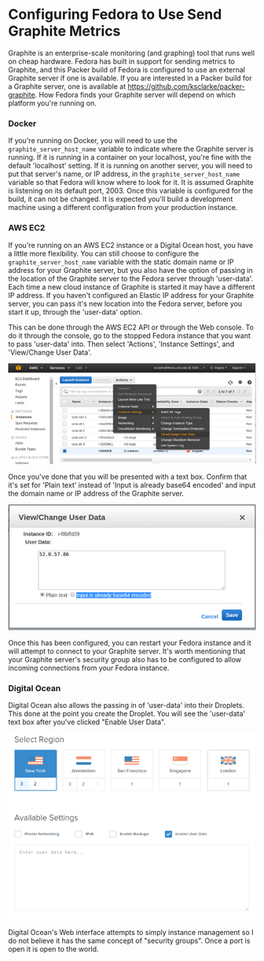 # Configuring Fedora to Use Send Graphite Metrics

Graphite is an enterprise-scale monitoring (and graphing) tool that runs well on cheap hardware. Fedora has built in support for sending metrics to Graphite, and this Packer build of Fedora is configured to use an external Graphite server if one is available. If you are interested in a Packer build for a Graphite server, one is available at https://github.com/ksclarke/packer-graphite.   How Fedora finds your Graphite server will depend on which platform you're running on.

### Docker

If you're running on Docker, you will need to use the `graphite_server_host_name` variable to indicate where the Graphite server is running.  If it is running in a container on your localhost, you're fine with the default 'localhost' setting.  If it is running on another server, you will need to put that server's name, or IP address, in the `graphite_server_host_name` variable so that Fedora will know where to look for it.  It is assumed Graphite is listening on its default port, 2003. Once this variable is configured for the build, it can not be changed.  It is expected you'll build a development machine using a different configuration from your production instance.

### AWS EC2

If you're running on an AWS EC2 instance or a Digital Ocean host, you have a little more flexibility.  You can still choose to configure the `graphite_server_host_name` variable with the static domain name or IP address for your Graphite server, but you also have the option of passing in the location of the Graphite server to the Fedora server through 'user-data'. Each time a new cloud instance of Graphite is started it may have a different IP address.  If you haven't configured an Elastic IP address for your Graphite server, you can pass it's new location into the Fedora server, before you start it up, through the 'user-data' option.

This can be done through the AWS EC2 API or through the Web console.  To do it through the console, go to the stopped Fedora instance that you want to pass 'user-data' into. Then select 'Actions', 'Instance Settings', and 'View/Change User Data'.

![](images/user-data.png?raw=true)

Once you've done that you will be presented with a text box.  Confirm that it's set for 'Plain text' instead of 'Input is already base64 encoded' and input the domain name or IP address of the Graphite server.

![](images/user-data-text-box.png?raw=true)

Once this has been configured, you can restart your Fedora instance and it will attempt to connect to your Graphite server.  It's worth mentioning that your Graphite server's security group also has to be configured to allow incoming connections from your Fedora instance.

### Digital Ocean

Digital Ocean also allows the passing in of 'user-data' into their Droplets.  This done at the point you create the Droplet.  You will see the 'user-data' text box after you've clicked "Enable User Data".

![](images/do-user-data.png?raw=true)

Digital Ocean's Web interface attempts to simply instance management so I do not believe it has the same concept of "security groups".  Once a port is open it is open to the world.
